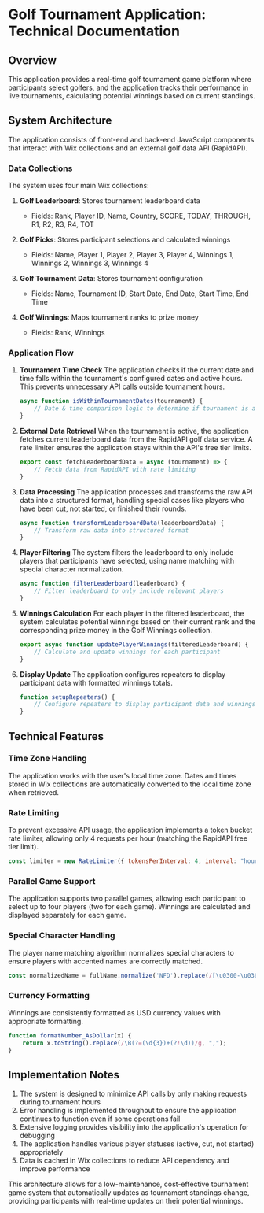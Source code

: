 # Golf Tournament Application: Technical Documentation

## Overview
This application provides a real-time golf tournament game platform where participants select golfers, and the application tracks their performance in live tournaments, calculating potential winnings based on current standings.

## System Architecture

The application consists of front-end and back-end JavaScript components that interact with Wix collections and an external golf data API (RapidAPI).

### Data Collections

The system uses four main Wix collections:

1. **Golf Leaderboard**: Stores tournament leaderboard data
   - Fields: Rank, Player ID, Name, Country, SCORE, TODAY, THROUGH, R1, R2, R3, R4, TOT

2. **Golf Picks**: Stores participant selections and calculated winnings
   - Fields: Name, Player 1, Player 2, Player 3, Player 4, Winnings 1, Winnings 2, Winnings 3, Winnings 4

3. **Golf Tournament Data**: Stores tournament configuration
   - Fields: Name, Tournament ID, Start Date, End Date, Start Time, End Time

4. **Golf Winnings**: Maps tournament ranks to prize money
   - Fields: Rank, Winnings

### Application Flow

1. **Tournament Time Check**
   The application checks if the current date and time falls within the tournament's configured dates and active hours. This prevents unnecessary API calls outside tournament hours.

   ```javascript
   async function isWithinTournamentDates(tournament) {
       // Date & time comparison logic to determine if tournament is active
   }
   ```

2. **External Data Retrieval**
   When the tournament is active, the application fetches current leaderboard data from the RapidAPI golf data service. A rate limiter ensures the application stays within the API's free tier limits.

   ```javascript
   export const fetchLeaderboardData = async (tournament) => {
       // Fetch data from RapidAPI with rate limiting
   }
   ```

3. **Data Processing**
   The application processes and transforms the raw API data into a structured format, handling special cases like players who have been cut, not started, or finished their rounds.

   ```javascript
   async function transformLeaderboardData(leaderboardData) {
       // Transform raw data into structured format
   }
   ```

4. **Player Filtering**
   The system filters the leaderboard to only include players that participants have selected, using name matching with special character normalization.

   ```javascript
   async function filterLeaderboard(leaderboard) {
       // Filter leaderboard to only include relevant players
   }
   ```

5. **Winnings Calculation**
   For each player in the filtered leaderboard, the system calculates potential winnings based on their current rank and the corresponding prize money in the Golf Winnings collection.

   ```javascript
   export async function updatePlayerWinnings(filteredLeaderboard) {
       // Calculate and update winnings for each participant
   }
   ```

6. **Display Update**
   The application configures repeaters to display participant data with formatted winnings totals.

   ```javascript
   function setupRepeaters() {
       // Configure repeaters to display participant data and winnings
   }
   ```

## Technical Features

### Time Zone Handling
The application works with the user's local time zone. Dates and times stored in Wix collections are automatically converted to the local time zone when retrieved.

### Rate Limiting
To prevent excessive API usage, the application implements a token bucket rate limiter, allowing only 4 requests per hour (matching the RapidAPI free tier limit).

```javascript
const limiter = new RateLimiter({ tokensPerInterval: 4, interval: "hour" });
```

### Parallel Game Support
The application supports two parallel games, allowing each participant to select up to four players (two for each game). Winnings are calculated and displayed separately for each game.

### Special Character Handling
The player name matching algorithm normalizes special characters to ensure players with accented names are correctly matched.

```javascript
const normalizedName = fullName.normalize('NFD').replace(/[\u0300-\u036f]/g, '');
```

### Currency Formatting
Winnings are consistently formatted as USD currency values with appropriate formatting.

```javascript
function formatNumber_AsDollar(x) {
    return x.toString().replace(/\B(?=(\d{3})+(?!\d))/g, ",");
}
```

## Implementation Notes

1. The system is designed to minimize API calls by only making requests during tournament hours
2. Error handling is implemented throughout to ensure the application continues to function even if some operations fail
3. Extensive logging provides visibility into the application's operation for debugging
4. The application handles various player statuses (active, cut, not started) appropriately
5. Data is cached in Wix collections to reduce API dependency and improve performance

This architecture allows for a low-maintenance, cost-effective tournament game system that automatically updates as tournament standings change, providing participants with real-time updates on their potential winnings.